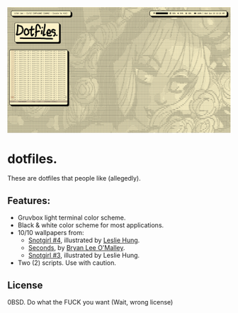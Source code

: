 ![Desktop](./demo.png "Desktop sample.")
# dotfiles.
These are dotfiles that people like (allegedly).

## Features:
- Gruvbox light terminal color scheme.
- Black & white color scheme for most applications.
- 10/10 wallpapers from:
  - [Snotgirl #4](https://imagecomics.com/comics/releases/snotgirl-4), illustrated by [Leslie Hung](https://www.instagram.com/dairyfree/?hl=en).
  - [Seconds](https://en.wikipedia.org/wiki/Seconds_(comics)), by [Bryan Lee O'Malley](https://en.wikipedia.org/wiki/Bryan_Lee_O'Malley).
  - [Snotgirl #3](https://www.amazon.com/Snotgirl-3-Bryan-OMalley-ebook/dp/B01HOVPQ6A), illustrated by Leslie Hung.
- Two (2) scripts. Use with caution.

## License
0BSD. Do what the FUCK you want (Wait, wrong license)
